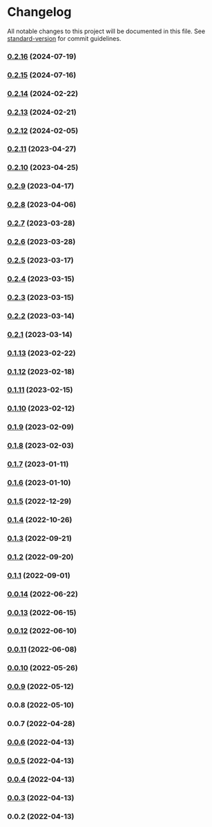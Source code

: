 # Changelog

All notable changes to this project will be documented in this file. See [standard-version](https://github.com/conventional-changelog/standard-version) for commit guidelines.

### [0.2.16](https://github.com/SethEden/haystacks-constants/compare/v0.2.15...v0.2.16) (2024-07-19)

### [0.2.15](https://github.com/SethEden/haystacks-constants/compare/v0.2.14...v0.2.15) (2024-07-16)

### [0.2.14](https://github.com/SethEden/haystacks-constants/compare/v0.2.13...v0.2.14) (2024-02-22)

### [0.2.13](https://github.com/SethEden/haystacks-constants/compare/v0.2.12...v0.2.13) (2024-02-21)

### [0.2.12](https://github.com/SethEden/haystacks-constants/compare/v0.2.11...v0.2.12) (2024-02-05)

### [0.2.11](https://github.com/SethEden/haystacks-constants/compare/v0.2.10...v0.2.11) (2023-04-27)

### [0.2.10](https://github.com/SethEden/haystacks-constants/compare/v0.2.9...v0.2.10) (2023-04-25)

### [0.2.9](https://github.com/SethEden/haystacks-constants/compare/v0.2.8...v0.2.9) (2023-04-17)

### [0.2.8](https://github.com/SethEden/haystacks-constants/compare/v0.2.7...v0.2.8) (2023-04-06)

### [0.2.7](https://github.com/SethEden/haystacks-constants/compare/v0.2.6...v0.2.7) (2023-03-28)

### [0.2.6](https://github.com/SethEden/haystacks-constants/compare/v0.2.5...v0.2.6) (2023-03-28)

### [0.2.5](https://github.com/SethEden/haystacks-constants/compare/v0.2.4...v0.2.5) (2023-03-17)

### [0.2.4](https://github.com/SethEden/haystacks-constants/compare/v0.2.3...v0.2.4) (2023-03-15)

### [0.2.3](https://github.com/SethEden/haystacks-constants/compare/v0.2.2...v0.2.3) (2023-03-15)

### [0.2.2](https://github.com/SethEden/haystacks-constants/compare/v0.2.1...v0.2.2) (2023-03-14)

### [0.2.1](https://github.com/SethEden/haystacks-constants/compare/v0.1.13...v0.2.1) (2023-03-14)

### [0.1.13](https://github.com/SethEden/haystacks-constants/compare/v0.1.12...v0.1.13) (2023-02-22)

### [0.1.12](https://github.com/SethEden/haystacks-constants/compare/v0.1.11...v0.1.12) (2023-02-18)

### [0.1.11](https://github.com/SethEden/haystacks-constants/compare/v0.1.10...v0.1.11) (2023-02-15)

### [0.1.10](https://github.com/SethEden/haystacks-constants/compare/v0.1.9...v0.1.10) (2023-02-12)

### [0.1.9](https://github.com/SethEden/haystacks-constants/compare/v0.1.8...v0.1.9) (2023-02-09)

### [0.1.8](https://github.com/SethEden/haystacks-constants/compare/v0.1.7...v0.1.8) (2023-02-03)

### [0.1.7](https://github.com/SethEden/haystacks-constants/compare/v0.1.6...v0.1.7) (2023-01-11)

### [0.1.6](https://github.com/SethEden/haystacks-constants/compare/v0.1.5...v0.1.6) (2023-01-10)

### [0.1.5](https://github.com/SethEden/haystacks-constants/compare/v0.1.4...v0.1.5) (2022-12-29)

### [0.1.4](https://github.com/SethEden/haystacks-constants/compare/v0.1.3...v0.1.4) (2022-10-26)

### [0.1.3](https://github.com/SethEden/haystacks-constants/compare/v0.1.2...v0.1.3) (2022-09-21)

### [0.1.2](https://github.com/SethEden/haystacks-constants/compare/v0.1.1...v0.1.2) (2022-09-20)

### [0.1.1](https://github.com/SethEden/haystacks-constants/compare/v0.0.14...v0.1.1) (2022-09-01)

### [0.0.14](https://github.com/SethEden/haystacks-constants/compare/v0.0.13...v0.0.14) (2022-06-22)

### [0.0.13](https://github.com/SethEden/haystacks-constants/compare/v0.0.12...v0.0.13) (2022-06-15)

### [0.0.12](https://github.com/SethEden/haystacks-constants/compare/v0.0.11...v0.0.12) (2022-06-10)

### [0.0.11](https://github.com/SethEden/haystacks-constants/compare/v0.0.10...v0.0.11) (2022-06-08)

### [0.0.10](https://github.com/SethEden/haystacks-constants/compare/v0.0.9...v0.0.10) (2022-05-26)

### [0.0.9](https://github.com/SethEden/haystacks-constants/compare/v0.0.8...v0.0.9) (2022-05-12)

### 0.0.8 (2022-05-10)

### 0.0.7 (2022-04-28)

### [0.0.6](https://github.com/SethEden/haystacks-constants/compare/v0.0.5...v0.0.6) (2022-04-13)

### [0.0.5](https://github.com/SethEden/haystacks-constants/compare/v0.0.4...v0.0.5) (2022-04-13)

### [0.0.4](https://github.com/SethEden/haystacks-constants/compare/v0.0.3...v0.0.4) (2022-04-13)

### [0.0.3](https://github.com/SethEden/haystacks-constants/compare/v0.0.2...v0.0.3) (2022-04-13)

### 0.0.2 (2022-04-13)
